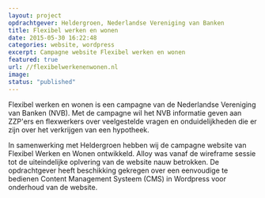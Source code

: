 ```yaml
---
layout: project
opdrachtgever: Heldergroen, Nederlandse Vereniging van Banken
title: Flexibel werken en wonen
date: 2015-05-30 16:22:48
categories: website, wordpress
excerpt: Campagne website Flexibel werken en wonen
featured: true
url: //flexibelwerkenenwonen.nl
image:
status: "published"
---
```

Flexibel werken en wonen is een campagne van de Nederlandse Vereniging van Banken (NVB). Met de campagne wil het NVB informatie geven aan ZZP'ers en flexwerkers over veelgestelde vragen en onduidelijkheden die er zijn over het verkrijgen van een hypotheek.

In samenwerking met Heldergroen hebben wij de campagne website van Flexibel Werken en Wonen ontwikkeld. Alloy was vanaf de wireframe sessie tot de uiteindelijke oplvering van de website nauw betrokken. De opdrachtgever heeft beschikking gekregen over een eenvoudige te bedienen Content Management Systeem (CMS) in Wordpress voor onderhoud van de website.

